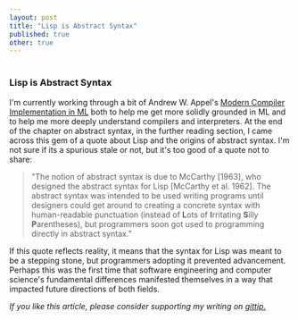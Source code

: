```yaml
---
layout: post
title: "Lisp is Abstract Syntax"
published: true
other: true
---
```

# 
# 
### Lisp is Abstract Syntax

I'm currently working through a bit of Andrew W. Appel's <a href="https://www.cs.princeton.edu/~appel/modern/ml/">Modern Compiler Implementation in ML</a> both to help me get more solidly grounded in ML and to help me more deeply understand compilers and interpreters. At the end of the chapter on abstract syntax, in the further reading section, I came across this gem of a quote about Lisp and the origins of abstract syntax. I'm not sure if its a spurious stale or not, but it's too good of a quote not to share:

> "The notion of abstract syntax is due to McCarthy [1963], who designed the abstract syntax for Lisp [McCarthy et al. 1962]. The abstract syntax was intended to be used writing programs until designers could get around to creating a concrete syntax with human-readable punctuation (instead of <b>L</b>ots of <b>I</b>rritating <b>S</b>illy <b>P</b>arentheses), but programmers soon got used to programming directly in abstract syntax."

If this quote reflects reality, it means that the syntax for Lisp was meant to be a stepping stone, but programmers adopting it prevented advancement. Perhaps this was the first time that software engineering and computer science's fundamental differences manifested themselves in a way that impacted future directions of both fields.

*If you like this article, please consider supporting my writing on <a href="https://www.gittip.com/mrb_bk/">gittip.</a>*
